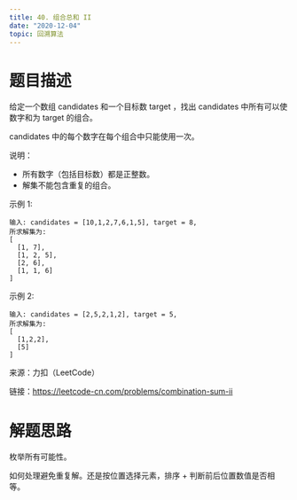 ```yaml
---
title: 40. 组合总和 II
date: "2020-12-04"
topic: 回溯算法
---
```

# 题目描述
给定一个数组 candidates 和一个目标数 target ，找出 candidates 中所有可以使数字和为 target 的组合。

candidates 中的每个数字在每个组合中只能使用一次。

说明：

- 所有数字（包括目标数）都是正整数。
- 解集不能包含重复的组合。 

示例 1:
```
输入: candidates = [10,1,2,7,6,1,5], target = 8,
所求解集为:
[
  [1, 7],
  [1, 2, 5],
  [2, 6],
  [1, 1, 6]
]
```
示例 2:
```
输入: candidates = [2,5,2,1,2], target = 5,
所求解集为:
[
  [1,2,2],
  [5]
]
```
来源：力扣（LeetCode）

链接：https://leetcode-cn.com/problems/combination-sum-ii

# 解题思路

枚举所有可能性。

如何处理避免重复解。还是按位置选择元素，排序 + 判断前后位置数值是否相等。